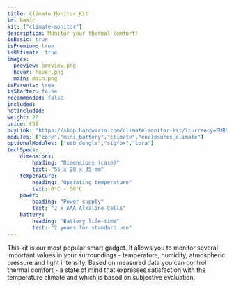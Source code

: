 ```yaml
---
title: Climate Monitor Kit
id: basic
kit: ["climate-monitor"]
description: Monitor your thermal comfort!
isBasic: true
isPremium: true
isUltimate: true
images:
  preview: preview.png
  hover: hover.png
  main: main.png
isParents: true
isStarter: false
recommended: false
included:
notIncluded:
weight: 20
price: €59
buyLink: "https://shop.hardwario.com/climate-monitor-kit/?currency=EUR"
modules: ["core","mini_battery","climate","enclosures_climate"]
optionalModules: ["usb_dongle","sigfox","lora"]
techSpecs:
    dimensions:
        heading: "Dimensions (case)"
        text: "55 x 28 x 35 mm"
    temperature:
        heading: "Operating temperature"
        text: 0°C - 50°C
    power:
        heading: "Power supply"
        text: "2 x AAA Alkaline Cells"
    battery:
        heading: "Battery life-time"
        text: "2 years for standard use"
---
```


This kit is our most popular smart gadget. It allows you to monitor several important values in your surroundings - temperature, humidity, atmospheric pressure and light intensity. Based on measured data you can control thermal comfort - a state of mind that expresses satisfaction with the temperature climate and which is based on subjective evaluation.
